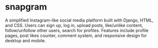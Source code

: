 # snapgram
A simplified Instagram-like social media platform built with Django, HTML, and CSS. Users can sign up, log in, upload posts, like/unlike content, follow/unfollow other users, search for profiles. Features include profile pages, post likes counter, comment system, and responsive design for desktop and mobile.
